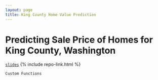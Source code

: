 ```yaml
---
layout: page
title: King County Home Value Prediction
---
```


# Predicting Sale Price of Homes for King County, Washington

[`slides`](./projects/king-county/slides/index.html)
{% include repo-link.html %}


`Custom Functions`

